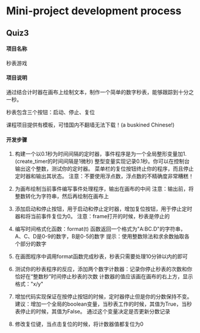 # Mini-project development process 
## Quiz3
#### 项目名称
秒表游戏
#### 项目说明
通过结合计时器在画布上绘制文本，制作一个简单的数字秒表，能够跟踪到十分之一秒。

秒表包含三个按钮：启动、停止、复位

课程项目提供有模板，可惜国内不翻墙无法下载！(a buskined Chinese!)
#### 开发步骤
1. 构建一个以0.1秒为时间间隔的定时器，事件程序是为一个全局整形变量加1.(create_timer的时间间隔是1微秒)
	整型变量实现记录0.1秒。你可以在控制台输出这个整数，测试你的定时器。
	菜单栏的复位按钮终止你的程序，而且停止定时器和输出其状态。
	注意：不要使用浮点数，浮点数的不精确度非常糟糕！

2. 为画布绘制当前事件编写事件处理程序，输出在画布的中间
	注意：输出前，将整数转化为字符串，然后再绘制在画布上
	
3. 添加启动和停止按钮，用于启动和停止定时器，增加复位按钮，用于停止定时器和将当前事件复位为0。
	注意：frame打开的时候，秒表是停止的
	
4. 编写时间格式化函数：format(t)
	函数返回一个格式为"A:BC.D"的字符串，A、C、D是0-9的数字，B是0-5的数字
	提示：使用整数除法和求余数抽取各个部分的数字
	
5. 在画图程序中调用format函数完成秒表，秒表只需要处理10分钟以内的即可

6. 测试你的秒表程序的反应，添加两个数字计数器：记录你停止秒表的次数和你恰好在“整数秒”时间停止秒表的次数
	计数器的值应该画在画布的右上方，显示格式："x/y"
	
7. 增加代码实现保证在按停止按钮的时候，定时器停止但是你的分数保持不变。
	建议：增加一个全局的boolean变量，当秒表工作的时候，其值为True，当秒表停止的时候，其值为False。
		通过这个变量决定是否更新分数记录
	
8. 修改复位键，当点击复位的时候，将计数器值都复位为0